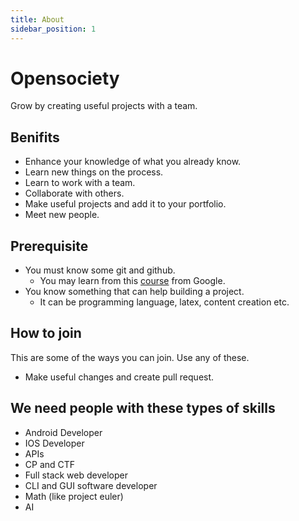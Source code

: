 ```yaml
---
title: About
sidebar_position: 1
---
```


# Opensociety

Grow by creating useful projects with a team.

## Benifits

- Enhance your knowledge of what you already know.
- Learn new things on the process.
- Learn to work with a team.
- Collaborate with others.
- Make useful projects and add it to your portfolio.
- Meet new people.

## Prerequisite

- You must know some git and github.
    - You may learn from this [course](https://in.coursera.org/learn/introduction-git-github) from Google.
- You know something that can help building a project.
    - It can be programming language, latex, content creation etc.

## How to join

This are some of the ways you can join. Use any of these.

- Make useful changes and create pull request.

## We need people with these types of skills

- Android Developer
- IOS Developer
- APIs
- CP and CTF
- Full stack web developer
- CLI and GUI software developer
- Math (like project euler)
- AI
